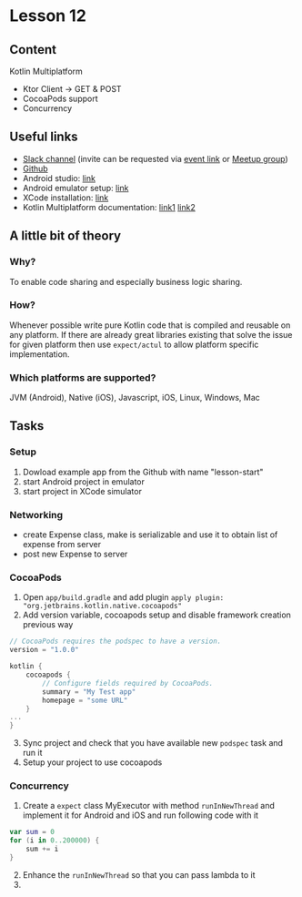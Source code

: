 # Lesson 12

## Content
Kotlin Multiplatform
- Ktor Client -> GET & POST
- CocoaPods support
- Concurrency

## Useful links
- [Slack channel](https://appport-academy.slack.com/) (invite can be requested via [event link](https://appport.cz/event/appport-academy/) or [Meetup group](https://www.meetup.com/Prague-Mobile-Development-Meetup/events/269765161/))
- [Github](https://github.com/Concur-Kotlin-Academy/academy2020)
- Android studio: [link](https://developer.android.com/studio/install)
- Android emulator setup: [link]( https://developer.android.com/studio/run/emulator#install)
- XCode installation: [link](https://apps.apple.com/us/app/xcode/id497799835?ls=1&mt=12)
- Kotlin Multiplatform documentation: [link1](https://kotlinlang.org/docs/reference/multiplatform.html) [link2](https://kotlinlang.org/docs/reference/platform-specific-declarations.html) 

## A little bit of theory
### Why?
To enable code sharing and especially business logic sharing.

### How?
Whenever possible write pure Kotlin code that is compiled and reusable on any platform. If there are already great libraries existing that solve the issue for given platform then use `expect/actul` to allow platform specific implementation.

### Which platforms are supported?
JVM (Android), Native (iOS), Javascript, iOS, Linux, Windows, Mac

## Tasks
### Setup
1. Dowload example app from the Github with name "lesson-start"
2. start Android project in emulator
3. start project in XCode simulator 

### Networking
- create Expense class, make is serializable and use it to obtain list of expense from server
- post new Expense to server

### CocoaPods
1. Open `app/build.gradle` and add plugin `apply plugin: "org.jetbrains.kotlin.native.cocoapods"` 
2. Add version variable, cocoapods setup and disable framework creation previous way
```kotlin
// CocoaPods requires the podspec to have a version.
version = "1.0.0"

kotlin {
    cocoapods {
        // Configure fields required by CocoaPods.
        summary = "My Test app"
        homepage = "some URL"
    }
...
}
``` 
3. Sync project and check that you have available new `podspec` task and run it
4. Setup your project to use cocoapods

### Concurrency
1. Create a `expect` class MyExecutor with method `runInNewThread` and implement it for Android and iOS and run following code with it
```kotlin
var sum = 0
for (i in 0..200000) {
    sum += i
}
```
2. Enhance the `runInNewThread` so that you can pass lambda to it
3. 



